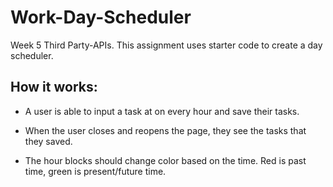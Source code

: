 # Work-Day-Scheduler

Week 5 Third Party-APIs. This assignment uses starter code to create a day scheduler.

## How it works:

* A user is able to input a task at on every hour and save their tasks.

* When the user closes and reopens the page, they see the tasks that they saved. 

* The hour blocks should change color based on the time. Red is past time, green is present/future time. 
